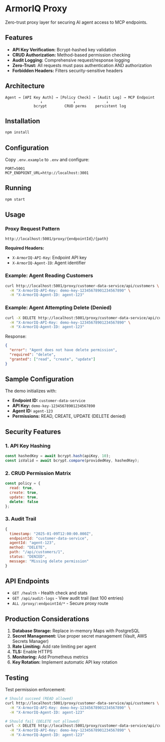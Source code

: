 # ArmorIQ Proxy

Zero-trust proxy layer for securing AI agent access to MCP endpoints.

## Features

- **API Key Verification:** Bcrypt-hashed key validation
- **CRUD Authorization:** Method-based permission checking
- **Audit Logging:** Comprehensive request/response logging
- **Zero-Trust:** All requests must pass authentication AND authorization
- **Forbidden Headers:** Filters security-sensitive headers

## Architecture

```
Agent → [API Key Auth] → [Policy Check] → [Audit Log] → MCP Endpoint
                ↓              ↓              ↓
             bcrypt        CRUD perms    persistent log
```

## Installation

```bash
npm install
```

## Configuration

Copy `.env.example` to `.env` and configure:

```env
PORT=5001
MCP_ENDPOINT_URL=http://localhost:3001
```

## Running

```bash
npm start
```

## Usage

### Proxy Request Pattern

```
http://localhost:5001/proxy/{endpointId}/{path}
```

**Required Headers:**
- `X-ArmorIQ-API-Key`: Endpoint API key
- `X-ArmorIQ-Agent-ID`: Agent identifier

### Example: Agent Reading Customers

```bash
curl http://localhost:5001/proxy/customer-data-service/api/customers \
  -H "X-ArmorIQ-API-Key: demo-key-12345678901234567890" \
  -H "X-ArmorIQ-Agent-ID: agent-123"
```

### Example: Agent Attempting Delete (Denied)

```bash
curl -X DELETE http://localhost:5001/proxy/customer-data-service/api/customers/1 \
  -H "X-ArmorIQ-API-Key: demo-key-12345678901234567890" \
  -H "X-ArmorIQ-Agent-ID: agent-123"
```

Response:
```json
{
  "error": "Agent does not have delete permission",
  "required": "delete",
  "granted": ["read", "create", "update"]
}
```

## Sample Configuration

The demo initializes with:

- **Endpoint ID:** `customer-data-service`
- **API Key:** `demo-key-12345678901234567890`
- **Agent ID:** `agent-123`
- **Permissions:** READ, CREATE, UPDATE (DELETE denied)

## Security Features

### 1. API Key Hashing
```javascript
const hashedKey = await bcrypt.hash(apiKey, 10);
const isValid = await bcrypt.compare(providedKey, hashedKey);
```

### 2. CRUD Permission Matrix
```javascript
const policy = {
  read: true,
  create: true,
  update: true,
  delete: false
};
```

### 3. Audit Trail
```javascript
{
  timestamp: "2025-01-09T12:00:00.000Z",
  endpointId: "customer-data-service",
  agentId: "agent-123",
  method: "DELETE",
  path: "/api/customers/1",
  status: "DENIED",
  message: "Missing delete permission"
}
```

## API Endpoints

- `GET /health` - Health check and stats
- `GET /api/audit-logs` - View audit trail (last 100 entries)
- `ALL /proxy/:endpointId/*` - Secure proxy route

## Production Considerations

1. **Database Storage:** Replace in-memory Maps with PostgreSQL
2. **Secret Management:** Use proper secret management (Vault, AWS Secrets Manager)
3. **Rate Limiting:** Add rate limiting per agent
4. **TLS:** Enable HTTPS
5. **Monitoring:** Add Prometheus metrics
6. **Key Rotation:** Implement automatic API key rotation

## Testing

Test permission enforcement:

```bash
# Should succeed (READ allowed)
curl http://localhost:5001/proxy/customer-data-service/api/customers \
  -H "X-ArmorIQ-API-Key: demo-key-12345678901234567890" \
  -H "X-ArmorIQ-Agent-ID: agent-123"

# Should fail (DELETE not allowed)
curl -X DELETE http://localhost:5001/proxy/customer-data-service/api/customers/1 \
  -H "X-ArmorIQ-API-Key: demo-key-12345678901234567890" \
  -H "X-ArmorIQ-Agent-ID: agent-123"
```
